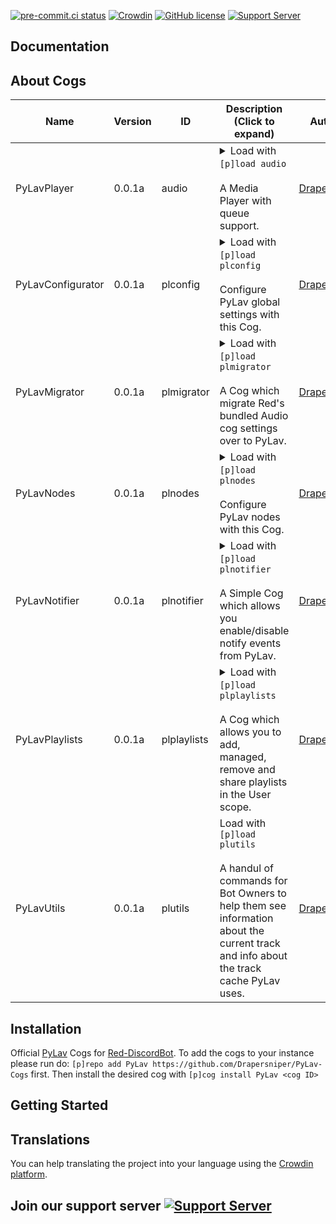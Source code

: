 [![pre-commit.ci status](https://results.pre-commit.ci/badge/github/Drapersniper/Audio/master.svg)](https://results.pre-commit.ci/latest/github/Drapersniper/Audio/master)
[![Crowdin](https://badges.crowdin.net/mediaplayer/localized.svg)](https://crowdin.com/project/mediaplayer)
[![GitHub license](https://img.shields.io/github/license/Drapersniper/Py-Lav.svg)](https://github.com/Drapersniper/Py-Lav/blob/master/LICENSE)
[![Support Server](https://img.shields.io/discord/970987707834720266)](https://discord.com/invite/Sjh2TSCYQB)


Documentation
---------------------------



About Cogs
---------------------------

| Name              | Version | ID          | Description (Click to expand)                                                                                                                                                                                                                                                                                                                                                                                                                                                    | Authors                                         |
|-------------------|---------|-------------|----------------------------------------------------------------------------------------------------------------------------------------------------------------------------------------------------------------------------------------------------------------------------------------------------------------------------------------------------------------------------------------------------------------------------------------------------------------------------------|-------------------------------------------------|
| PyLavPlayer       | 0.0.1a  | audio       | <details><summary>Load with `[p]load audio`<br/><br/>A Media Player with queue support.<br/></summary><br/>**Slash support**:True<br/>**2 Context menus**:User and message<br/><br/>Installing this cog will replace the bundled Audio cog, to revert this simply uninstall this cog.<br/><br/>With support for player history, playlist enqueuing, multiple source searches, multiple queries per command, seek, pause, stop, disconnect, summon, queue repeat</details>        | [Drapersniper](https://github.com/Drapersniper) |
| PyLavConfigurator | 0.0.1a  | plconfig    | <details><summary>Load with `[p]load plconfig`<br/><br/>Configure PyLav global settings with this Cog.<br/></summary><br/>Used to change toggle the status and behaviour of the managed node as well as changing the localtracks folder.</details>                                                                                                                                                                                                                               | [Drapersniper](https://github.com/Drapersniper) |
| PyLavMigrator     | 0.0.1a  | plmigrator  | <details><summary>Load with `[p]load plmigrator`<br/><br/>A Cog which migrate Red's bundled Audio cog settings over to PyLav.<br/></summary><br/>This Cog migrates all playlists, shared global and server settings, with the exception of the per server maximum volume<br/>**DO NOT RUN** run the migration command if you already been used PyLav cogs for a while as it will replace any existing conflicting setting with the values from the Audio cog settings.</details> | [Drapersniper](https://github.com/Drapersniper) |
| PyLavNodes        | 0.0.1a  | plnodes     | <details><summary>Load with `[p]load plnodes`<br/><br/>Configure PyLav nodes with this Cog.<br/></summary><br/>This Cog allows you to add, managed and remove additional nodes from PyLav.</details>                                                                                                                                                                                                                                                                             | [Drapersniper](https://github.com/Drapersniper) |
| PyLavNotifier     | 0.0.1a  | plnotifier  | <details><summary>Load with `[p]load plnotifier`<br/><br/>A Simple Cog which allows you enable/disable notify events from PyLav.<br/></summary><br/>This Cog allows you to granuraly disable/enable events so that they are sent to the specified channel in your Discord server, useful for server owners who wish to see when a user takes a certain action in PyLav such as enqueueing tracks.</details>                                                                      | [Drapersniper](https://github.com/Drapersniper) |
| PyLavPlaylists    | 0.0.1a  | plplaylists | <details><summary>Load with `[p]load plplaylists`<br/><br/>A Cog which allows you to add, managed, remove and share playlists in the User scope.<br/></summary><br/>Playlists created using this Cog can be shared across servers and support all inputs supported by PyLav.</details>                                                                                                                                                                                           | [Drapersniper](https://github.com/Drapersniper) |
| PyLavUtils        | 0.0.1a  | plutils     | <summary>Load with `[p]load plutils`<br/><br/>A handul of commands for Bot Owners to help them see information about the current track and info about the track cache PyLav uses.</summary>                                                                                                                                                                                                                                                                                      | [Drapersniper](https://github.com/Drapersniper) |


Installation
---------------------------
Official [PyLav](https://github.com/Drapersniper/Py-Lav) Cogs for [Red-DiscordBot](https://github.com/Cog-Creators/Red-DiscordBot).
To add the cogs to your instance please run do: `[p]repo add PyLav https://github.com/Drapersniper/PyLav-Cogs` first.
Then install the desired cog with `[p]cog install PyLav <cog ID>`

Getting Started
-------------------------------------


Translations
------------------------------------
You can help translating the project into your language using the [Crowdin platform](https://crowdin.com/project/mediaplayer).

## Join our support server [![Support Server](https://img.shields.io/discord/970987707834720266?style=social)](https://discord.com/invite/Sjh2TSCYQB)
